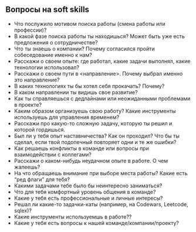 ## Вопросы на soft skills

* Что послужило мотивом поиска работы (смена работы или профессии)?
* В какой фазе поиска работы ты находишься? Может быть уже есть предложения о сотрудничестве?
* Что ты знаешь о компании? Почему согласился пройти собеседование именно к нам?
* Расскажи о своем опыте: где работал, какие задачи выполнял, какие технологии использовал?
* Расскажи о своем пути в <направление>. Почему выбрал именно это направление?
* В каких технологиях ты бы хотел себя прокачать? Почему?
* В каком направлении ты видишь свое развитие?
* Как ты справляешься с дедлайнами или неожиданными проблемами в проекте?
* Каким образом организуешь свою работу? Какие инструменты используешь для управления временем?
* Расскажи про какую-то сложную задачу, которую ты решил и которой гордишься.
* Был ли у тебя опыт наставничества? Как он проходил? Что бы ты сделал, если твой подопечный повторяет одни и те же ошибки?
* Как решаешь конфликты в команде или вопросы при взаимодействии с коллегами?
* Расскажи о каком-нибудь неудачном опыте в работе. О чем жалеешь?
* На что обращаешь внимание при выборе места работы? Какие есть “ред флаги” для тебя?
* Какими задачами тебе было бы неинтересно заниматься?
* Что для тебя комфортный уровень общения в команде?
* Какие у тебя есть профессиональные и личные интересы?
* Решал ли какие-то задачки-каты (например, на Codewars, Leetcode, sqlex)?
* Какие инструменты используемшь в работе??
* Какие у тебя есть вопросы к нашей команде/компании/проекту?
